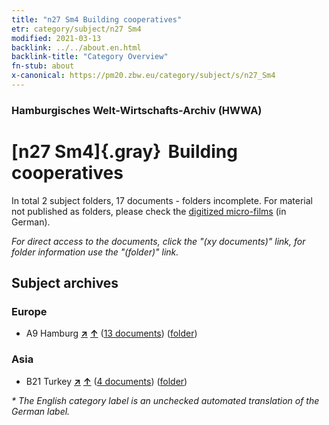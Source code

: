 ```yaml
---
title: "n27 Sm4 Building cooperatives"
etr: category/subject/n27 Sm4
modified: 2021-03-13
backlink: ../../about.en.html
backlink-title: "Category Overview"
fn-stub: about
x-canonical: https://pm20.zbw.eu/category/subject/s/n27_Sm4
---
```


### Hamburgisches Welt-Wirtschafts-Archiv (HWWA)
# [n27 Sm4]{.gray}&#8201; Building cooperatives&#160; 





In total 2 subject folders, 17 documents - folders incomplete.
For material not published as folders, please check the [digitized micro-films](/film/h1_sh.de.html) (in German).

_For direct access to the documents, click the "(xy documents)" link, for folder information use the "(folder)" link._

## Subject archives



### Europe

- A9 Hamburg [**&nearr;**](../../../geo/i/140905/about.en.html "Hamburg (all folders)") [**&uarr;**](../../../geo/about.en.html#A9 "Country category system") (<a href="https://pm20.zbw.eu/dfgview/sh/140905,145504" title="about: Hamburg : Building cooperatives" target="_blank">13 documents</a>) ([folder](../../../../folder/sh/1409xx/140905/1455xx/145504/about.en.html))

### Asia

- B21 Turkey [**&nearr;**](../../../geo/i/141111/about.en.html "Turkey (all folders)") [**&uarr;**](../../../geo/about.en.html#B21 "Country category system") (<a href="https://pm20.zbw.eu/dfgview/sh/141111,145504" title="about: Turkey : Building cooperatives" target="_blank">4 documents</a>) ([folder](../../../../folder/sh/1411xx/141111/1455xx/145504/about.en.html))


_* The English category label is an unchecked automated translation of the German label._

